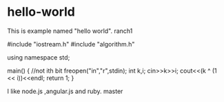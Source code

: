 # hello-world
This is example named "hello world".
ranch1

#include "iostream.h"
#include "algorithm.h"

using namespace std;

main() {
  //not ith bit
  freopen("in","r",stdin);
  int k,i; cin>>k>>i;
  cout<<(k ^ (1 << i))<<endl;
  return 1;
}

I like node.js ,angular.js and ruby.
master

